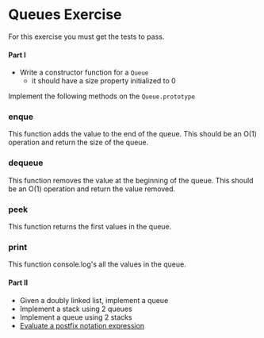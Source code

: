 # Queues Exercise

For this exercise you must get the tests to pass.

#### Part I 

- Write a constructor function for a `Queue`
    - it should have a size property initialized to 0   

Implement the following methods on the `Queue.prototype`

### enque

This function adds the value to the end of the queue. This should be an O(1) operation and return the size of the queue.

### dequeue

This function removes the value at the beginning of the queue. This should be an O(1) operation and return the value removed.

### peek

This function returns the first values in the queue.

### print

This function console.log's all the values in the queue.

#### Part II 

* Given a doubly linked list, implement a queue
* Implement a stack using 2 queues
* Implement a queue using 2 stacks
* [Evaluate a postfix notation expression](https://www.codewars.com/kata/evaluate-a-postfix-expression)
